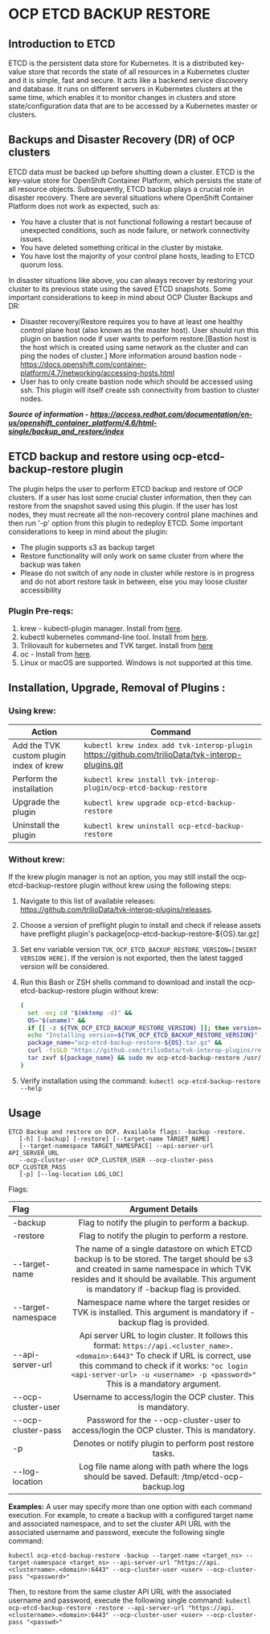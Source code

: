 # OCP ETCD BACKUP RESTORE

## Introduction to ETCD
ETCD is the persistent data store for Kubernetes. It is a distributed key-value store that records the state of all resources in a Kubernetes cluster and it is simple, fast and secure. It acts like a backend service discovery and database. It runs on different servers in Kubernetes clusters at the 
same time, which enables it to monitor changes in clusters and store state/configuration data that are to be accessed by a Kubernetes master or clusters.

## Backups and Disaster Recovery (DR) of OCP clusters
ETCD data must be backed up before shutting down a cluster. ETCD is the key-value store for OpenShift Container Platform, which persists the state of all resource objects. Subsequently, ETCD backup plays a crucial role in disaster recovery. There are several situations where OpenShift Container Platform does not work as expected, such as:

* You have a cluster that is not functional following a restart because of unexpected conditions, such as node failure, or network connectivity issues.
* You have deleted something critical in the cluster by mistake.
* You have lost the majority of your control plane hosts, leading to ETCD quorum loss.

In disaster situations like above, you can always recover by restoring your cluster to its previous state using the saved ETCD snapshots. Some important considerations to keep in mind about OCP Cluster Backups and DR:

* Disaster recovery/Restore requires you to have at least one healthy control plane host (also known as the master host).
User should run this plugin on bastion node if user wants to perform restore.[Bastion host is the host which is created using same network as the cluster and can ping the nodes of cluster.] More information around bastion node - https://docs.openshift.com/container-platform/4.7/networking/accessing-hosts.html
* User has to only create bastion node which should be accessed using ssh. This plugin will itself create ssh connectivity from bastion to cluster nodes.

***Source of information - https://access.redhat.com/documentation/en-us/openshift_container_platform/4.6/html-single/backup_and_restore/index***

## ETCD backup and restore using ocp-etcd-backup-restore plugin
The plugin helps the user to perform ETCD backup and restore of OCP clusters. If a user has lost some crucial cluster information, then they can restore from the snapshot saved using this plugin. If the user has lost nodes, they must recreate all the non-recovery control plane machines and then run '-p' option from this plugin to redeploy ETCD. Some important considerations to keep in mind about the plugin:

* The plugin supports s3 as backup target
* Restore functionality will only work on same cluster from where the backup was taken
* Please do not switch of any node in cluster while restore is in progress and do not abort restore task in between, else you may loose cluster accessibility


### Plugin Pre-reqs:
1. krew - kubectl-plugin manager. Install from [here](https://krew.sigs.k8s.io/docs/user-guide/setup/install/).
2. kubectl kubernetes command-line tool. Install from [here](https://kubernetes.io/docs/tasks/tools/install-kubectl/).
3. Triliovault for kubernetes and TVK target. Install from [here](https://docs.trilio.io/kubernetes/use-triliovault/installing-triliovault/)
4. oc - Install from [here](https://mirror.openshift.com/pub/openshift-v4/clients/ocp/).
5. Linux or macOS are supported. Windows is not supported at this time.


## Installation, Upgrade, Removal of Plugins :

### Using krew:

| Action                                  | Command                                                                                           |
| --------------------------------------- | ------------------------------------------------------------------------------------------------- |
| Add the TVK custom plugin index of krew | `kubectl krew index add tvk-interop-plugin` https://github.com/trilioData/tvk-interop-plugins.git |
| Perform the installation                | `kubectl krew install tvk-interop-plugin/ocp-etcd-backup-restore`                                          |
| Upgrade the plugin                      | `kubectl krew upgrade ocp-etcd-backup-restore`                                                             |
| Uninstall the plugin                    | `kubectl krew uninstall ocp-etcd-backup-restore`                                                           |


### Without krew:
If the krew plugin manager is not an option, you may still install the ocp-etcd-backup-restore plugin without krew using the following steps:

1. Navigate to this list of available releases: https://github.com/trilioData/tvk-interop-plugins/releases.
2. Choose a version of preflight plugin to install and check if release assets have preflight plugin's package[ocp-etcd-backup-restore-${OS}.tar.gz]
3. Set env variable version `TVK_OCP_ETCD_BACKUP_RESTORE_VERSION=[INSERT VERSION HERE]`. If the version is not exported, then the latest tagged version will be considered.
4. Run this Bash or ZSH shells command to download and install the ocp-etcd-backup-restore plugin without krew:

   ```bash
   (
     set -ex; cd "$(mktemp -d)" &&
     OS="$(uname)" &&
     if [[ -z ${TVK_OCP_ETCD_BACKUP_RESTORE_VERSION} ]]; then version=$(curl -s https://api.github.com/repos/trilioData/tvk-interop-plugins/releases/ | grep -oP '"tag_name": "\K(.*)(?=")'); fi &&
     echo "Installing version=${TVK_OCP_ETCD_BACKUP_RESTORE_VERSION}" &&
     package_name="ocp-etcd-backup-restore-${OS}.tar.gz" &&
     curl -fsSLO "https://github.com/trilioData/tvk-interop-plugins/releases/download/"${TVK_OCP_ETCD_BACKUP_RESTORE_VERSION}"/${package_name}" &&
     tar zxvf ${package_name} && sudo mv ocp-etcd-backup-restore /usr/local/bin/kubectl-ocp_etcd_backup_restore
   )
   ```
5. Verify installation using the command: `kubectl ocp-etcd-backup-restore --help`


## Usage

    ETCD Backup and restore on OCP. Available flags: -backup -restore.
       [-h] [-backup] [-restore] [--target-name TARGET_NAME]
       [--target-namespace TARGET_NAMESPACE] --api-server-url API_SERVER_URL
       --ocp-cluster-user OCP_CLUSTER_USER --ocp-cluster-pass OCP_CLUSTER_PASS
       [-p] [--log-location LOG_LOC]

Flags:

| Flag                      | Argument Details
| :---------------------------- |:-------------:
| -backup                       | Flag to notify the plugin to perform a backup.
| -restore                      | Flag to notify the plugin to perform a restore.
| --target-name                 | The name of a single datastore on which ETCD backup is to be stored. The target should be s3 and created in same namespace in which TVK resides and it should be available. This argument is mandatory if -backup flag is provided.
| --target-namespace            | Namespace name where the target resides or TVK is installed. This argument is mandatory if -backup flag is provided.
| --api-server-url              | Api server URL to login cluster. It follows this format:  `https://api.<cluster_name>.<domain>:6443"` To check if URL is correct, use this command to check if it works: `"oc login <api-server-url> -u <username> -p <password>"` This is a mandatory argument.
| --ocp-cluster-user            | Username to access/login the OCP cluster. This is mandatory.
| --ocp-cluster-pass            | Password for the --ocp-cluster-user to access/login the OCP cluster. This is mandatory.
| -p                            | Denotes or notify plugin to perform post restore tasks.
| --log-location                | Log file name along with path where the logs should be saved. Default: /tmp/etcd-ocp-backup.log


**Examples:**
A user may specify more than one option with each command execution. For example, to create a backup with a configured target name and associated namespace, and to set the cluster API URL with the associated username and password, execute the following single command:

`kubectl ocp-etcd-backup-restore -backup --target-name <target_ns> --target-namespace <target_ns> --api-server-url "https://api.<clustername>.<domain>:6443" --ocp-cluster-user <user> --ocp-cluster-pass "<password>"`

Then, to restore from the same cluster API URL with the associated username and password, execute the following single command:
`kubectl ocp-etcd-backup-restore -restore --api-server-url "https://api.<clustername>.<domain>:6443" --ocp-cluster-user <user> --ocp-cluster-pass "<passwd>"`
